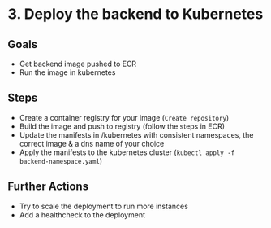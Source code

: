 # 3. Deploy the backend to Kubernetes

## Goals

- Get backend image pushed to ECR
- Run the image in kubernetes

## Steps

- Create a container registry for your image (`Create repository`)
- Build the image and push to registry (follow the steps in ECR)
- Update the manifests in /kubernetes with consistent namespaces, the correct image & a dns name of your choice
- Apply the manifests to the kubernetes cluster (`kubectl apply -f backend-namespace.yaml`)

## Further Actions

- Try to scale the deployment to run more instances
- Add a healthcheck to the deployment
